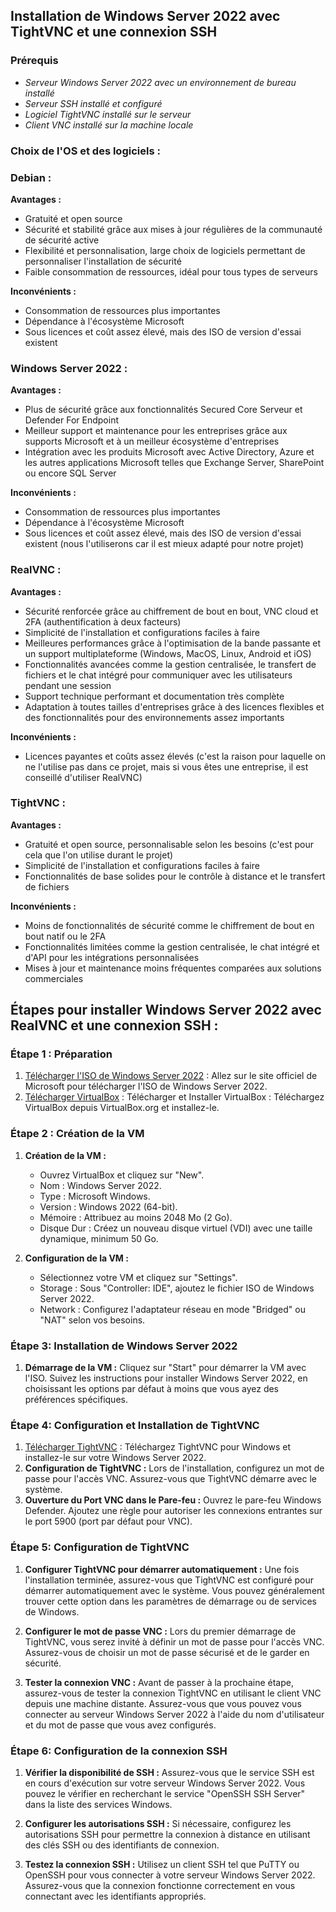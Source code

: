 ## Installation de Windows Server 2022 avec TightVNC et une connexion SSH

### Prérequis

- *Serveur Windows Server 2022 avec un environnement de bureau installé*
- *Serveur SSH installé et configuré*
- *Logiciel TightVNC installé sur le serveur*
- *Client VNC installé sur la machine locale*

### Choix de l'OS et des logiciels :

### Debian :

**Avantages :**

- Gratuité et open source
- Sécurité et stabilité grâce aux mises à jour régulières de la communauté de sécurité active
- Flexibilité et personnalisation, large choix de logiciels permettant de personnaliser l'installation de sécurité
- Faible consommation de ressources, idéal pour tous types de serveurs

**Inconvénients :**

- Consommation de ressources plus importantes
- Dépendance à l'écosystème Microsoft
- Sous licences et coût assez élevé, mais des ISO de version d'essai existent

### Windows Server 2022 :

**Avantages :**

- Plus de sécurité grâce aux fonctionnalités Secured Core Serveur et Defender For Endpoint
- Meilleur support et maintenance pour les entreprises grâce aux supports Microsoft et à un meilleur écosystème d'entreprises
- Intégration avec les produits Microsoft avec Active Directory, Azure et les autres applications Microsoft telles que Exchange Server, SharePoint ou encore SQL Server

**Inconvénients :**

- Consommation de ressources plus importantes
- Dépendance à l'écosystème Microsoft
- Sous licences et coût assez élevé, mais des ISO de version d'essai existent (nous l'utiliserons car il est mieux adapté pour notre projet)

### RealVNC :

**Avantages :**

- Sécurité renforcée grâce au chiffrement de bout en bout, VNC cloud et 2FA (authentification à deux facteurs)
- Simplicité de l'installation et configurations faciles à faire
- Meilleures performances grâce à l'optimisation de la bande passante et un support multiplateforme (Windows, MacOS, Linux, Android et iOS)
- Fonctionnalités avancées comme la gestion centralisée, le transfert de fichiers et le chat intégré pour communiquer avec les utilisateurs pendant une session
- Support technique performant et documentation très complète
- Adaptation à toutes tailles d'entreprises grâce à des licences flexibles et des fonctionnalités pour des environnements assez importants

**Inconvénients :**

- Licences payantes et coûts assez élevés (c'est la raison pour laquelle on ne l'utilise pas dans ce projet, mais si vous êtes une entreprise, il est conseillé d'utiliser RealVNC)

### TightVNC :

**Avantages :**

- Gratuité et open source, personnalisable selon les besoins (c'est pour cela que l'on utilise durant le projet)
- Simplicité de l'installation et configurations faciles à faire
- Fonctionnalités de base solides pour le contrôle à distance et le transfert de fichiers

**Inconvénients :**

- Moins de fonctionnalités de sécurité comme le chiffrement de bout en bout natif ou le 2FA
- Fonctionnalités limitées comme la gestion centralisée, le chat intégré et d'API pour les intégrations personnalisées
- Mises à jour et maintenance moins fréquentes comparées aux solutions commerciales

## Étapes pour installer Windows Server 2022 avec RealVNC et une connexion SSH :

### Étape 1 : Préparation

1. [Télécharger l'ISO de Windows Server 2022](https://www.microsoft.com/en-us/evalcenter/evaluate-windows-server-2022) : Allez sur le site officiel de Microsoft pour télécharger l'ISO de Windows Server 2022.
2. [Télécharger VirtualBox](https://www.virtualbox.org/wiki/Downloads) : Télécharger et Installer VirtualBox : Téléchargez VirtualBox depuis VirtualBox.org et installez-le. 

### Étape 2 : Création de la VM

1. **Création de la VM :**

   - Ouvrez VirtualBox et cliquez sur "New".
   - Nom : Windows Server 2022.
   - Type : Microsoft Windows.
   - Version : Windows 2022 (64-bit).
   - Mémoire : Attribuez au moins 2048 Mo (2 Go).
   - Disque Dur : Créez un nouveau disque virtuel (VDI) avec une taille dynamique, minimum 50 Go.

2. **Configuration de la VM :**

   - Sélectionnez votre VM et cliquez sur "Settings".
   - Storage : Sous "Controller: IDE", ajoutez le fichier ISO de Windows Server 2022.
   - Network : Configurez l'adaptateur réseau en mode "Bridged" ou "NAT" selon vos besoins.

### Étape 3: Installation de Windows Server 2022

1. **Démarrage de la VM :** Cliquez sur "Start" pour démarrer la VM avec l'ISO. Suivez les instructions pour installer Windows Server 2022, en choisissant les options par défaut à moins que vous ayez des préférences spécifiques.

### Étape 4: Configuration et Installation de TightVNC

1. [Télécharger TightVNC](https://www.tightvnc.com/download.php) : Téléchargez TightVNC pour Windows et installez-le sur votre Windows Server 2022.
2. **Configuration de TightVNC :** Lors de l'installation, configurez un mot de passe pour l'accès VNC. Assurez-vous que TightVNC démarre avec le système.
3. **Ouverture du Port VNC dans le Pare-feu :** Ouvrez le pare-feu Windows Defender. Ajoutez une règle pour autoriser les connexions entrantes sur le port 5900 (port par défaut pour VNC).

### Étape 5: Configuration de TightVNC 

1. **Configurer TightVNC pour démarrer automatiquement :** Une fois l'installation terminée, assurez-vous que TightVNC est configuré pour démarrer automatiquement avec le système. Vous pouvez généralement trouver cette option dans les paramètres de démarrage ou de services de Windows.

2. **Configurer le mot de passe VNC :** Lors du premier démarrage de TightVNC, vous serez invité à définir un mot de passe pour l'accès VNC. Assurez-vous de choisir un mot de passe sécurisé et de le garder en sécurité.

3. **Tester la connexion VNC :** Avant de passer à la prochaine étape, assurez-vous de tester la connexion TightVNC en utilisant le client VNC depuis une machine distante. Assurez-vous que vous pouvez vous connecter au serveur Windows Server 2022 à l'aide du nom d'utilisateur et du mot de passe que vous avez configurés.

### Étape 6: Configuration de la connexion SSH

1. **Vérifier la disponibilité de SSH :** Assurez-vous que le service SSH est en cours d'exécution sur votre serveur Windows Server 2022. Vous pouvez le vérifier en recherchant le service "OpenSSH SSH Server" dans la liste des services Windows.

2. **Configurer les autorisations SSH :** Si nécessaire, configurez les autorisations SSH pour permettre la connexion à distance en utilisant des clés SSH ou des identifiants de connexion.

3. **Testez la connexion SSH :** Utilisez un client SSH tel que PuTTY ou OpenSSH pour vous connecter à votre serveur Windows Server 2022. Assurez-vous que la connexion fonctionne correctement en vous connectant avec les identifiants appropriés.





  


